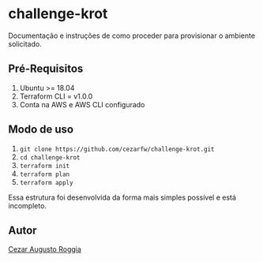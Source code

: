 # challenge-krot

Documentação e instruções de como proceder para provisionar o ambiente solicitado.

## Pré-Requisitos

1) Ubuntu >= 18.04
2) Terraform CLI = v1.0.0
3) Conta na AWS e AWS CLI configurado

## Modo de uso

1) ```git clone https://github.com/cezarfw/challenge-krot.git```
2) ```cd challenge-krot```
3) ```terraform init```
4) ```terraform plan```
5) ```terraform apply```

Essa estrutura foi desenvolvida da forma mais simples possível e está incompleto.


## Autor
[Cezar Augusto Roggia](https://www.linkedin.com/in/cezar-augusto-roggia/)